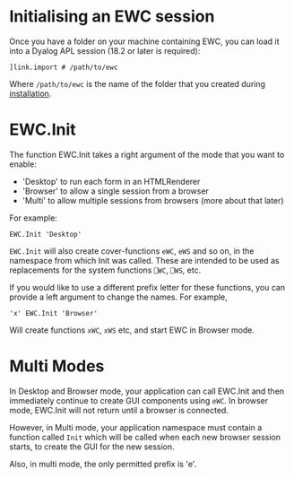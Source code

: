 # Initialising an EWC session

Once you have a folder on your machine containing EWC, you can load it into a Dyalog APL session (18.2 or later is required):

`]link.import # /path/to/ewc`

Where `/path/to/ewc` is the name of the folder that you created during [installation](Installation.md).

# EWC.Init

The function EWC.Init takes a right argument of the mode that you want to 
enable: 

* 'Desktop' to run each form in an HTMLRenderer
* 'Browser' to allow a single session from a browser
* 'Multi' to allow multiple sessions from browsers (more about that later)

For example:

`EWC.Init 'Desktop'`

`EWC.Init` will also create cover-functions `eWC`, `eWS` and so on, in the 
namespace from which Init was called. These are intended to be used
as replacements for the system functions `⎕WC`, `⎕WS`, etc.

If you would like to use a different prefix letter for these functions, you can 
provide a left argument to change the names. For example,

`'x' EWC.Init 'Browser'`

Will create functions `xWC`, `xWS` etc, and start EWC in Browser mode.

# Multi Modes

In Desktop and Browser mode, your application can call EWC.Init and then immediately
continue to create GUI components using `eWC`. In browser mode, EWC.Init will not
return until a browser is connected.

However, in Multi mode, your application namespace must contain a 
function called `Init` which will be called when each new browser session starts,
to create the GUI for the new session.

Also, in multi mode, the only permitted prefix is 'e'.